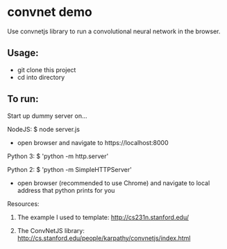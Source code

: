 # convnet demo
Use convnetjs library to run a convolutional neural network in the browser.

## Usage:
- git clone this project
- cd into directory

## To run:
Start up dummy server on...

NodeJS: $ node server.js  
- open browser and navigate to https://localhost:8000

Python 3:
$ 'python -m http.server'

Python 2:
$ 'python -m SimpleHTTPServer'
- open browser (recommended to use Chrome) and navigate to local address that python prints for you


Resources:

1. The example I used to template:
http://cs231n.stanford.edu/

2. The ConvNetJS library:
http://cs.stanford.edu/people/karpathy/convnetjs/index.html
